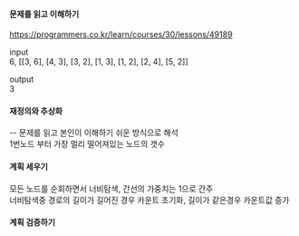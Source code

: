 #### 문제를 읽고 이해하기
https://programmers.co.kr/learn/courses/30/lessons/49189

input</br>
6, [[3, 6], [4, 3], [3, 2], [1, 3], [1, 2], [2, 4], [5, 2]]

output</br>
3


#### 재정의와 추상화<br>
-- 문제를 읽고 본인이 이해하기 쉬운 방식으로 해석<br>
1번노드 부터 가장 멀리 떨어져있는 노드의 갯수

#### 계획 세우기<br>
모든 노드를 순회하면서 너비탐색, 간선의 가중치는 1으로 간주<br>
너비탐색중 경로의 길이가 길어진 경우 카운트 초기화, 길이가 같은경우 카운트값 증가

#### 계획 검증하기
